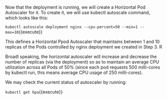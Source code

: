 Now that the deployment is running, we will create a Horizontal Pod Autoscaler for it. To create it, we will use kubectl autoscale command, which looks like this:

`kubectl autoscale deployment nginx --cpu-percent=50 --min=1 --max=10`{{execute}}

This defines a Horizontal Ppod Autoscaler that maintains between 1 and 10 replicas of the Pods controlled by nginx deployment we created in Step 3. R

Broadl speaking, the horizontal autoscaler will increase and decrease the number of replicas (via the deployment) so as to maintain an average CPU utilization across all Pods of 50% (since each pod requests 500 milli-cores by kubectl run, this means average CPU usage of 250 milli-cores). 

We may check the current status of autoscaler by running:

`kubectl get hpa`{{execute}}